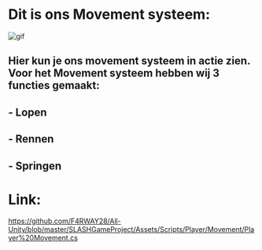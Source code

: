 # Dit is ons Movement systeem:

![gif](Media/SLASH%20(Game%20Project)%20-%20Menu%20Screen%20SLASH%20-%20Windows,%20Mac,%20Linux%20-%20Unity%202022.3.54f1%20_DX11_%202025-03-06%2013-57-10.gif)

## Hier kun je ons movement systeem in actie zien. Voor het Movement systeem hebben wij 3 functies gemaakt:

## - Lopen

## - Rennen

## - Springen

# Link:

https://github.com/F4RWAY28/All-Unity/blob/master/SLASHGameProject/Assets/Scripts/Player/Movement/Player%20Movement.cs